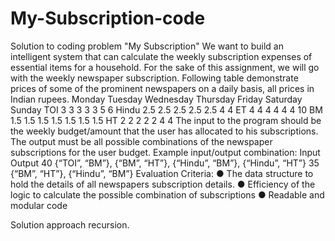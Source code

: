 # My-Subscription-code
Solution to coding problem "My Subscription"
We want to build an intelligent system that can calculate the weekly subscription expenses of
essential items for a household. For the sake of this assignment, we will go with the weekly
newspaper subscription. Following table demonstrate prices of some of the prominent
newspapers on a daily basis, all prices in Indian rupees.
Monday Tuesday Wednesday Thursday Friday Saturday Sunday
TOI 3 3 3 3 3 5 6
Hindu 2.5 2.5 2.5 2.5 2.5 4 4
ET 4 4 4 4 4 4 10
BM 1.5 1.5 1.5 1.5 1.5 1.5 1.5
HT 2 2 2 2 2 4 4
The input to the program should be the weekly budget/amount that the user has allocated to his
subscriptions. The output must be all possible combinations of the newspaper subscriptions for
the user budget.
Example input/output combination:
Input Output
40 {“TOI”, “BM”}, {“BM”, “HT”}, {“Hindu”, “BM”}, {“Hindu”, “HT”}
35 {“BM”, “HT”}, {“Hindu”, “BM”}
Evaluation Criteria:
● The data structure to hold the details of all newspapers subscription details.
● Efficiency of the logic to calculate the possible combination of subscriptions
● Readable and modular code



Solution
approach recursion.

